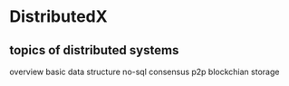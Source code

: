 # DistributedX
## topics of distributed systems
overview
basic data structure
no-sql
consensus
p2p
blockchian
storage
